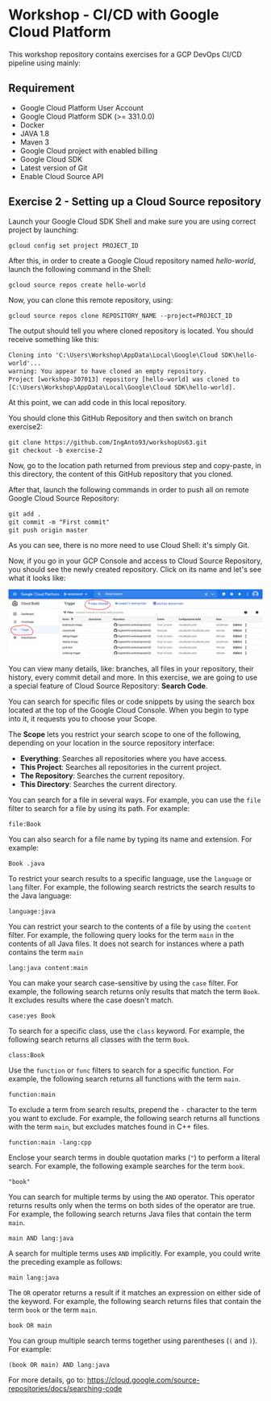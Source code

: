 
# Workshop - CI/CD with Google Cloud Platform

This workshop repository contains exercises for a GCP DevOps CI/CD pipeline using mainly:


## Requirement

*   Google Cloud Platform User Account
*   Google Cloud Platform SDK (>= 331.0.0)
*	Docker
*	JAVA 1.8
*   Maven 3
*   Google Cloud project with enabled billing
*   Google Cloud SDK
*   Latest version of Git
*   Enable Cloud Source API

## Exercise 2 - Setting up a Cloud Source repository

Launch your Google Cloud SDK Shell and make sure you are using correct project by launching:

```
gcloud config set project PROJECT_ID
```

After this, in order to create a Google Cloud repository named *hello-world*, launch the following command in the Shell:

```
gcloud source repos create hello-world
```

Now, you can clone this remote repository, using:

```
gcloud source repos clone REPOSITORY_NAME --project=PROJECT_ID
```

The output should tell you where cloned repository is located. You should receive something like this:

```
Cloning into 'C:\Users\Workshop\AppData\Local\Google\Cloud SDK\hello-world'...
warning: You appear to have cloned an empty repository.
Project [workshop-307013] repository [hello-world] was cloned to [C:\Users\Workshop\AppData\Local\Google\Cloud SDK\hello-world].
```

At this point, we can add code in this local repository. 

You should clone this GitHub Repository and then switch on branch exercise2:

```
git clone https://github.com/IngAnto93/workshopUs63.git
git checkout -b exercise-2
```

Now, go to the location path returned from previous step and copy-paste, in this directory, the content of this GitHub repository that you cloned.

After that, launch the following commands in order to push all on remote Google Cloud Source Repository:

```
git add .
git commit -m "First commit"
git push origin master
```

As you can see, there is no more need to use Cloud Shell: it's simply Git.

Now, if you go in your GCP Console and access to Cloud Source Repository, you should see the newly created repository. Click on its name and let's see what it looks like:

![](./assets/images/Capture1.PNG)

You can view many details, like: branches, all files in your repository, their history, every commit detail and more. In this exercise, we are going to use a special feature of Cloud Source Repository: **Search Code**.

You can search for specific files or code snippets by using the search box located at the top of the Google Cloud Console. When you begin to type into it, it requests you to choose your Scope.

The **Scope** lets you restrict your search scope to one of the following, depending on your location in the source repository interface:

- **Everything**: Searches all repositories where you have access.
- **This Project**: Searches all repositories in the current project.
- **The Repository**: Searches the current repository.
- **This Directory**: Searches the current directory.

You can search for a file in several ways. For example, you can use the `file` filter to search for a file by using its path. For example:

```
file:Book
```

You can also search for a file name by typing its name and extension. For example:

```
Book .java
```

To restrict your search results to a specific language, use the `language` or `lang` filter. For example, the following search restricts the search results to the Java language:

```
language:java
```

You can restrict your search to the contents of a file by using the `content` filter. For example, the following query looks for the term `main` in the contents of all Java files. It does not search for instances where a path contains the term `main`

```
lang:java content:main
```

You can make your search case-sensitive by using the `case` filter. For example, the following search returns only results that match the term `Book`. It excludes results where the case doesn't match.

```
case:yes Book
```

To search for a specific class, use the `class` keyword. For example, the following search returns all classes with the term `Book`.

```
class:Book
```

Use the `function` or `func` filters to search for a specific function. For example, the following search returns all functions with the term `main`.

```
function:main
```

To exclude a term from search results, prepend the `-` character to the term you want to exclude. For example, the following search returns all functions with the term `main`, but excludes matches found in C++ files.

```
function:main -lang:cpp
```

Enclose your search terms in double quotation marks (`"`) to perform a literal search. For example, the following example searches for the term `book`.

```
"book"
```

You can search for multiple terms by using the `AND` operator. This operator returns results only when the terms on both sides of the operator are true. For example, the following search returns Java files that contain the term `main`.

```
main AND lang:java
```

A search for multiple terms uses `AND` implicitly. For example, you could write the preceding example as follows:

```
main lang:java
```

The `OR` operator returns a result if it matches an expression on either side of the keyword. For example, the following search returns files that contain the term `book` or the term `main`.

```
book OR main
```

You can group multiple search terms together using parentheses (`(` and `)`). For example:

```
(book OR main) AND lang:java
```

For more details, go to: https://cloud.google.com/source-repositories/docs/searching-code
